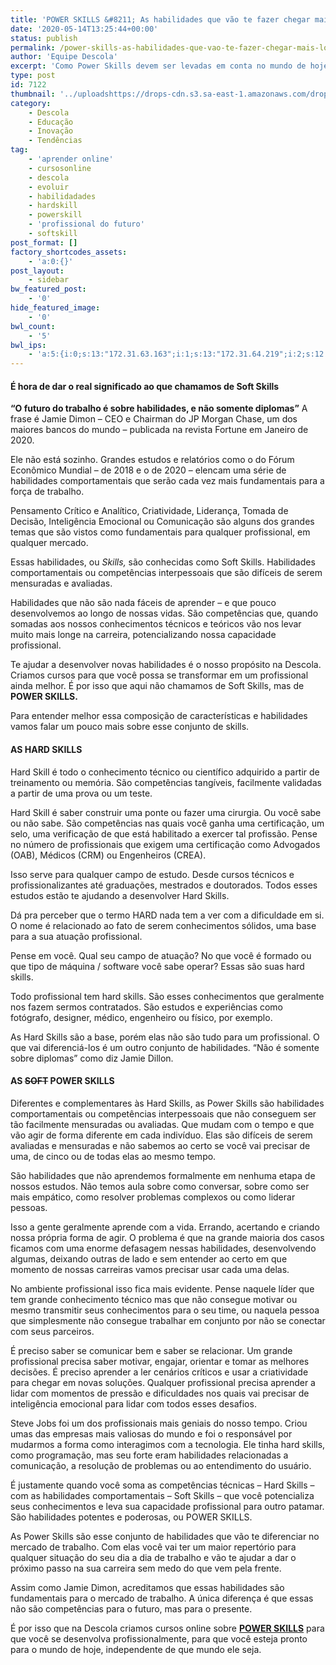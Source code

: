 ```yaml
---
title: 'POWER SKILLS &#8211; As habilidades que vão te fazer chegar mais longe'
date: '2020-05-14T13:25:44+00:00'
status: publish
permalink: /power-skills-as-habilidades-que-vao-te-fazer-chegar-mais-longe
author: 'Equipe Descola'
excerpt: 'Como Power Skills devem ser levadas em conta no mundo de hoje.'
type: post
id: 7122
thumbnail: '../uploadshttps://drops-cdn.s3.sa-east-1.amazonaws.com/drops-new/wp-content/uploads/2020/05/14131754/descola_sala-150x150.png'
category:
    - Descola
    - Educação
    - Inovação
    - Tendências
tag:
    - 'aprender online'
    - cursosonline
    - descola
    - evoluir
    - habilidadades
    - hardskill
    - powerskill
    - 'profissional do futuro'
    - softskill
post_format: []
factory_shortcodes_assets:
    - 'a:0:{}'
post_layout:
    - sidebar
bw_featured_post:
    - '0'
hide_featured_image:
    - '0'
bwl_count:
    - '5'
bwl_ips:
    - 'a:5:{i:0;s:13:"172.31.63.163";i:1;s:13:"172.31.64.219";i:2;s:12:"172.31.33.54";i:3;s:13:"172.31.55.186";i:4;s:12:"172.31.53.85";}'
---
```

#### É hora de dar o real significado ao que chamamos de Soft Skills

**“O futuro do trabalho é sobre habilidades, e não somente diplomas”** A frase é Jamie Dimon – CEO e Chairman do JP Morgan Chase, um dos maiores bancos do mundo – publicada na revista Fortune em Janeiro de 2020.

Ele não está sozinho. Grandes estudos e relatórios como o do Fórum Econômico Mundial – de 2018 e o de 2020 – elencam uma série de habilidades comportamentais que serão cada vez mais fundamentais para a força de trabalho.

Pensamento Crítico e Analítico, Criatividade, Liderança, Tomada de Decisão, Inteligência Emocional ou Comunicação são alguns dos grandes temas que são vistos como fundamentais para qualquer profissional, em qualquer mercado.

Essas habilidades, ou *Skills,* são conhecidas como Soft Skills. Habilidades comportamentais ou competências interpessoais que são difíceis de serem mensuradas e avaliadas.

Habilidades que não são nada fáceis de aprender – e que pouco desenvolvemos ao longo de nossas vidas. São competências que, quando somadas aos nossos conhecimentos técnicos e teóricos vão nos levar muito mais longe na carreira, potencializando nossa capacidade profissional.

Te ajudar a desenvolver novas habilidades é o nosso propósito na Descola. Criamos cursos para que você possa se transformar em um profissional ainda melhor. É por isso que aqui não chamamos de Soft Skills, mas de **POWER SKILLS.**

Para entender melhor essa composição de características e habilidades vamos falar um pouco mais sobre esse conjunto de skills.

#### **AS HARD SKILLS**

Hard Skill é todo o conhecimento técnico ou científico adquirido a partir de treinamento ou memória. São competências tangíveis, facilmente validadas a partir de uma prova ou um teste.

Hard Skill é saber construir uma ponte ou fazer uma cirurgia. Ou você sabe ou não sabe. São competências nas quais você ganha uma certificação, um selo, uma verificação de que está habilitado a exercer tal profissão. Pense no número de profissionais que exigem uma certificação como Advogados (OAB), Médicos (CRM) ou Engenheiros (CREA).

Isso serve para qualquer campo de estudo. Desde cursos técnicos e profissionalizantes até graduações, mestrados e doutorados. Todos esses estudos estão te ajudando a desenvolver Hard Skills.  
  
Dá pra perceber que o termo HARD nada tem a ver com a dificuldade em si. O nome é relacionado ao fato de serem conhecimentos sólidos, uma base para a sua atuação profissional.

Pense em você. Qual seu campo de atuação? No que você é formado ou que tipo de máquina / software você sabe operar? Essas são suas hard skills.

Todo profissional tem hard skills. São esses conhecimentos que geralmente nos fazem sermos contratados. São estudos e experiências como fotógrafo, designer, médico, engenheiro ou físico, por exemplo.

As Hard Skills são a base, porém elas não são tudo para um profissional. O que vai diferenciá-los é um outro conjunto de habilidades. “Não é somente sobre diplomas” como diz Jamie Dillon.

#### **AS <s>SOFT</s> POWER SKILLS**

Diferentes e complementares às Hard Skills, as Power Skills são habilidades comportamentais ou competências interpessoais que não conseguem ser tão facilmente mensuradas ou avaliadas. Que mudam com o tempo e que vão agir de forma diferente em cada indivíduo. Elas são difíceis de serem avaliadas e mensuradas e não sabemos ao certo se você vai precisar de uma, de cinco ou de todas elas ao mesmo tempo.

São habilidades que não aprendemos formalmente em nenhuma etapa de nossos estudos. Não temos aula sobre como conversar, sobre como ser mais empático, como resolver problemas complexos ou como liderar pessoas.

Isso a gente geralmente aprende com a vida. Errando, acertando e criando nossa própria forma de agir. O problema é que na grande maioria dos casos ficamos com uma enorme defasagem nessas habilidades, desenvolvendo algumas, deixando outras de lado e sem entender ao certo em que momento de nossas carreiras vamos precisar usar cada uma delas.

No ambiente profissional isso fica mais evidente. Pense naquele líder que tem grande conhecimento técnico mas que não consegue motivar ou mesmo transmitir seus conhecimentos para o seu time, ou naquela pessoa que simplesmente não consegue trabalhar em conjunto por não se conectar com seus parceiros.

É preciso saber se comunicar bem e saber se relacionar. Um grande profissional precisa saber motivar, engajar, orientar e tomar as melhores decisões. É preciso aprender a ler cenários críticos e usar a criatividade para chegar em novas soluções. Qualquer profissional precisa aprender a lidar com momentos de pressão e dificuldades nos quais vai precisar de inteligência emocional para lidar com todos esses desafios.

Steve Jobs foi um dos profissionais mais geniais do nosso tempo. Criou umas das empresas mais valiosas do mundo e foi o responsável por mudarmos a forma como interagimos com a tecnologia. Ele tinha hard skills, como programação, mas seu forte eram habilidades relacionadas a comunicação, a resolução de problemas ou ao entendimento do usuário.

É justamente quando você soma as competências técnicas – Hard Skills – com as habilidades comportamentais – Soft Skills – que você potencializa seus conhecimentos e leva sua capacidade profissional para outro patamar. São habilidades potentes e poderosas, ou POWER SKILLS.

As Power Skills são esse conjunto de habilidades que vão te diferenciar no mercado de trabalho. Com elas você vai ter um maior repertório para qualquer situação do seu dia a dia de trabalho e vão te ajudar a dar o próximo passo na sua carreira sem medo do que vem pela frente.

Assim como Jamie Dimon, acreditamos que essas habilidades são fundamentais para o mercado de trabalho. A única diferença é que essas não são competências para o futuro, mas para o presente.

É por isso que na Descola criamos cursos online sobre **[POWER SKILLS](http://www.descola.org/cursos)** para que você se desenvolva profissionalmente, para que você esteja pronto para o mundo de hoje, independente de que mundo ele seja.